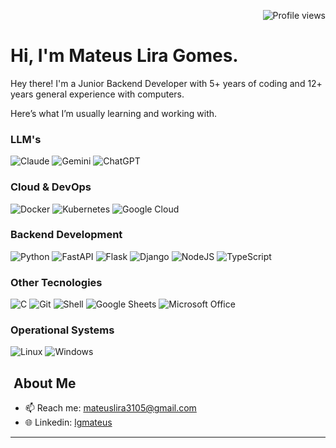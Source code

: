 <p align="right">
  <img src="https://komarev.com/ghpvc/?username=allysonbarros&style=flat-square&color=blue" alt="Profile views"/>
</p>

<h1 align="left">Hi, I'm Mateus Lira Gomes.</h1>

<p align="left">
  Hey there! I'm a Junior Backend Developer with 5+ years of coding and 12+ years general experience with computers.
</p>

Here’s what I’m usually learning and working with.

### LLM's
![Claude](https://img.shields.io/badge/Claude-D97757?style=for-the-badge&logo=claude&logoColor=white)
![Gemini](https://img.shields.io/badge/Google%20Gemini-8E75B2?style=for-the-badge&logo=googlegemini&logoColor=white)
![ChatGPT](https://img.shields.io/badge/ChatGPT-74aa9c?style=for-the-badge&logo=openai&logoColor=white)

### Cloud & DevOps

![Docker](https://img.shields.io/badge/docker-%230db7ed.svg?style=for-the-badge&logo=docker&logoColor=white)
![Kubernetes](https://img.shields.io/badge/kubernetes-%23326ce5.svg?style=for-the-badge&logo=kubernetes&logoColor=white)
![Google Cloud](https://img.shields.io/badge/Google_Cloud-4285F4?style=for-the-badge&logo=google-cloud&logoColor=white)

### Backend Development

![Python](https://img.shields.io/badge/python-3670A0?style=for-the-badge&logo=python&logoColor=ffdd54)
![FastAPI](https://img.shields.io/badge/FastAPI-005571?style=for-the-badge&logo=fastapi)
![Flask](https://img.shields.io/badge/flask-%23000.svg?style=for-the-badge&logo=flask&logoColor=white)
![Django](https://img.shields.io/badge/django-%23092E20.svg?style=for-the-badge&logo=django&logoColor=white)
![NodeJS](https://img.shields.io/badge/Node%20js-339933?style=for-the-badge&logo=nodedotjs&logoColor=white)
![TypeScript](https://img.shields.io/badge/TypeScript-007ACC?style=for-the-badge&logo=typescript&logoColor=white)

### Other Tecnologies

![C](https://img.shields.io/badge/C-00599C?style=for-the-badge&logo=c&logoColor=white)
![Git](https://img.shields.io/badge/GIT-E44C30?style=for-the-badge&logo=git&logoColor=white)
![Shell](https://img.shields.io/badge/Shell_Script-121011?style=for-the-badge&logo=gnu-bash&logoColor=white)
![Google Sheets](https://img.shields.io/badge/Google%20Sheets-34A853?style=for-the-badge&logo=google-sheets&logoColor=white)
![Microsoft Office](https://img.shields.io/badge/Microsoft_Office-D83B01?style=for-the-badge&logo=microsoft-office&logoColor=white)


### Operational Systems

![Linux](https://img.shields.io/badge/Linux-FCC624?style=for-the-badge&logo=linux&logoColor=black)
![Windows](https://img.shields.io/badge/Windows-0078D6?style=for-the-badge&logo=windows&logoColor=white)

##  &nbsp;About Me
 
 - 📫 Reach me: [mateuslira3105@gmail.com](mailto:mateuslira3105@gmail.com)  
 - 🌐 Linkedin: [lgmateus](https://www.linkedin.com/in/lgmateus/)
---
